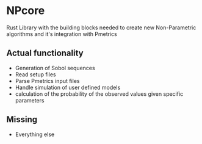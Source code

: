 # NPcore
Rust Library with the building blocks needed to create new Non-Parametric algorithms and it's integration with Pmetrics

## Actual functionality

* Generation of Sobol sequences
* Read setup files
* Parse Pmetrics input files
* Handle simulation of user defined models
* calculation of the probability of the observed values given specific parameters

## Missing

* Everything else
